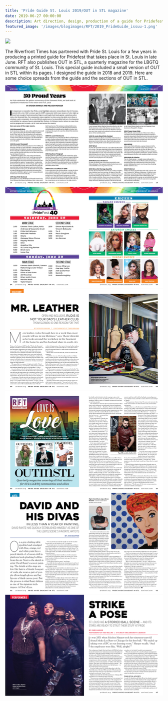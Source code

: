 ```yaml
---
title: 'Pride Guide St. Louis 2019/OUT in STL magazine'
date: 2019-06-27 00:00:00
description: Art direction, design, production of a guide for Pridefest that included a small issue of OUT in STL magazine
featured_image: '/images/blogimages/RFT/2019_PrideGuide_issuu-1.png'
---
```


![](/images/blogimages/RFT/2019_PrideGuide_issuu-1.png)

The Riverfront Times has partnered with Pride St. Louis for a few years in producing a printed guide for Pridefest that takes place in St. Louis in late June. RFT also publishes OUT in STL, a quarterly magazine for the LBGTQ community of St. Louis. This special guide included a small version of OUT in STL within its pages. I designed the guide in 2018 and 2019. Here are some choice spreads from the guide and the sections of OUT in STL.

<div class="gallery" data-columns="3">
	<img src="/images/blogimages/RFT/PrideGuide19-18-19.jpg">
	<img src="/images/blogimages/RFT/PrideGuide19-24-25.jpg">
	<img src="/images/blogimages/RFT/PrideGuide19-54-55.jpg">
	<img src="/images/blogimages/RFT/PrideGuide19-56-57.jpg">
	<img src="/images/blogimages/RFT/PrideGuide19-62-63.jpg">
	<img src="/images/blogimages/RFT/PrideGuide19-66-67.jpg">
</div>
